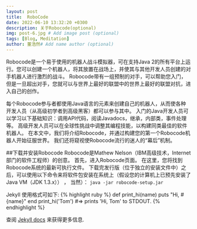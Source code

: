 ```yaml
---
layout: post
title:  RoboCode
date: 2022-06-10 13:32:20 +0300
description: 关于Robocode(optional)
img: post-6.jpg # Add image post (optional)
tags: [Blog, Meditation]
author: 董浩然# Add name author (optional)
---
```

Robocode是一个易于使用的机器人战斗模拟器，可在支持Java 2的所有平台上运行。您可以创建一个机器人，将其放置在战场上，并使其与其他开发人员创建的对手机器人进行激烈的战斗。 Robocode带有一组预制的对手，可以帮助您入门，但是一旦超出对手，您就可以与世界上最好的联盟中的世界上最好的联盟对抗，进入自己的创作。

每个Robocode参与者都使用Java语言的元素来创建自己的机器人，从而使各种开发人员（从高级初学者到高级黑客）都可以参与其中。 入门的Java开发人员可以学习以下基础知识：调用API代码，阅读Javadocs，继承，内部类，事件处理等。 高级开发人员可以在全球性挑战中调整其编程技能，以构建同类最佳的软件机器人。 在本文中，我们将介绍Robocode，并通过构建您的第一个Robocode机器人开始征服世界。 我们还将窥视使Robocode流行的迷人的“幕后”机制。

##下载并安装Robocode
Robocode是Mathew Nelson（IBM高级技术，Internet部门的软件工程师）的创意。 首先，进入Robocode页面。 在这里，您将找到Robocode系统的最新可执行文件。 下载完发行版（位于独立的安装文件中）之后，可以使用以下命令来将软件包安装在系统上（假设您的计算机上已预先安装了Java VM（JDK 1.3.x）） ， 当然）：
`java -jar robocode-setup.jar`


Jekyll 使用格式可如下:
{% highlight ruby %}
def print_hi(name)
  puts "Hi, #{name}"
end
print_hi('Tom')
#=> prints 'Hi, Tom' to STDOUT.
{% endhighlight %}

查阅 [Jekyll docs][jekyll-docs] 来获得更多信息. 

[jekyll-docs]: https://jekyllrb.com/docs/home

